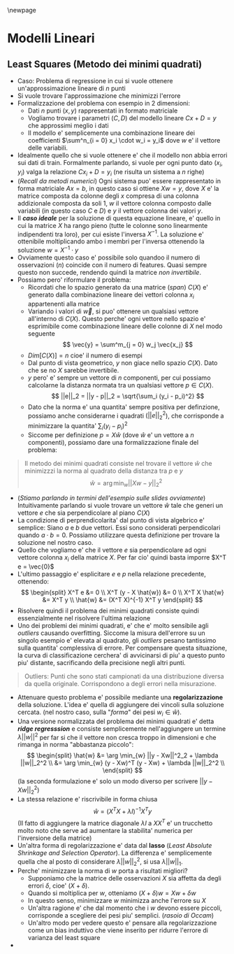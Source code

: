 \newpage
# Modelli Lineari

## Least Squares (Metodo dei minimi quadrati)
* Caso: Problema di regressione in cui si vuole ottenere un'approssimazione
  lineare di $n$ punti
* Si vuole trovare l'approssimazione che minimizzi l'errore
* Formalizzazione del problema con esempio in 2 dimensioni:
    * Dati $n$ punti $(x, y)$ rappresentati in formato matriciale
    * Vogliamo trovare i parametri $(C, D)$ del modello lineare $Cx + D = y$ che
      approssimi meglio i dati
    * Il modello e' semplicemente una combinazione lineare dei coefficienti
      $\sum^n_{i = 0} x_i \cdot w_i = y_i$ dove $w$ e' il vettore delle
      variabili.
* Idealmente quello che si vuole ottenere e' che il modello non abbia errori
  sui dati di train. Formalmente parlando, si vuole per ogni punto dato $(x_i,
  y_i)$ valga la relazione $Cx_i + D = y_i$ (ne risulta un sistema a $n$ righe)
* (*Recall da metodi numerici*) Ogni sistema puo' essere rappresentato in forma
  matriciale $Ax = b$, in questo caso si ottiene $Xw = y$, dove $X$ e' la
  matrice composta da colonne degli $x$ compresa di una  colonna addizionale
  composta da soli $1$, $w$ il vettore colonna composto dalle variabili (in
  questo caso $C$ e $D$) e $y$ il vettore colonna dei valori $y$.
* Il ***caso ideale*** per la soluzione di questa equazione lineare, e' quello in cui
  la matrice $X$ ha rango pieno (tutte le colonne sono linearmente indipendenti
  tra loro), per cui esiste l'inversa $X^{-1}$. La soluzione e' ottenibile
  moltiplicando ambo i membri per l'inversa ottenendo la soluzione $w = X^{-1} \cdot y$
* Ovviamente questo caso e' possibile solo quandoo il numero di osservazioni
  ($n$) coincide con il numero di features. Quasi sempre questo non succede,
  rendendo quindi la matrice *non invertibile*.
* Possiamo pero' riformulare il problema:
    * Ricordati che lo spazio generato da una matrice (*span*) $C(X)$ e'
      generato dalla combinazione lineare dei vettori colonna $x_i$ appartenenti
      alla matrice
    * Variando i valori di $\vec{w}$, si puo' ottenere un qualsiasi vettore
      all'interno di $C(X)$. Questo perche' ogni vettore nello spazio e'
      esprimibile come combinazione lineare delle colonne di $X$ nel modo
      seguente
      $$
      \vec{y} = \sum^m_{j = 0} w_j \vec{x_j}
      $$
    * $Dim[C(X)] = n$ cioe' il numero di esempi
    * Dal punto di vista geometrico, $y$ non giace nello spazio $C(X)$. Dato che
      se no $X$ sarebbe invertibile.
    * $y$ pero' e' sempre un vettore di $n$ componenti, per cui possiamo
      calcolarne la distanza normata tra un qualsiasi vettore $p \in C(X)$.
      $$
      ||e||_2 = ||y - p||_2 = \sqrt{\sum_i (y_i - p_i)^2}
      $$
    * Dato che la norma e' una quantita' sempre positiva per definzione, possiamo
      anche considerarne i quadrati ($||e||_2^2$), che corrisponde a minimizzare la
      quantita' $\sum_i (y_i - p_i)^2$
    * Siccome per definizione $p = X\hat{w}$ (dove $\hat{w}$ e' un vettore a $n$
      componenti), possiamo dare una formalizzazione finale del problema:

> Il metodo dei minimi quadrati consiste nel trovare il vettore $\hat{w}$ che
minimizzzi la norma al quadrato della distanza tra $p$ e $y$
$$
\hat{w} = \arg \min_{w} ||X w - y||_2^2
$$

* (*Stiamo parlando in termini dell'esempio sulle slides ovviamente*)
  Intuitivamente parlando si vuole trovare un vettore $\hat{w}$ tale che generi
  un vettore $e$ che sia perpendicolare al piano $C(X)$
* La condizione di perprendicolarita' dal punto di vista algebrico e' semplice:
  Siano $a$ e $b$ due vettori. Essi sono considerati perpendicolari quando $a
  \cdot b = 0$. Possiamo utilizzare questa definizione per trovare la soluzione
  nel nostro caso.
* Quello che vogliamo e' che il vettore $e$ sia perpendicolare ad ogni vettore
  colonna $x_i$ della matrice $X$. Per far cio' quindi basta imporre $X^T e =
  \vec{0}$
* L'ultimo passaggio e' esplicitare $e$ e $p$ nella relazione precedente,
  ottenendo:
  $$
  \begin{split}
  X^T e &= 0 \\
  X^T (y - X \hat{w}) &= 0 \\
  X^T X \hat{w} &= X^T y \\
  \hat{w} &= (X^T X)^{-1} X^T y
  \end{split}
  $$
* Risolvere quindi il problema dei minimi quadrati consiste quindi
  essenzialmente nel risolvere l'ultima relazione
* Uno dei problemi dei minimi quadrati, e' che e' molto sensibile agli
  *outliers* causando overfitting. Siccome la misura dell'errore su un singolo
  esempio e' elevata al quadrato, gli *outliers* pesano tantissimo sulla
  quantita' complessiva di errore. Per compensare questa situazione, la curva di
  classificazione cerchera' di avvicinarsi di piu' a questo punto piu' distante,
  sacrificando della precisione negli altri punti.

> Outliers: Punti che sono stati campionati da una distribuzione diversa da
quella originale. Corrispondono a degli errori nella misurazione.

* Attenuare questo problema e' possibile mediante una **regolarizzazione** della
  soluzione. L'idea e' quella di aggiungere dei vincoli sulla soluzione cercata.
  (nel nostro caso, sulla "*forma*" dei pesi $w_i \in \hat{w}$).
* Una versione normalizzata del problema dei minimi quadrati e' detta ***ridge
  regresssion*** e consiste semplicemente nell'aggiungere un termine $\lambda
  ||w||^2$ per far si che il vettore non cresca troppo in dimensioni e che
  rimanga in norma "abbastanza piccolo":
  $$
  \begin{split}
  \hat{w} &= \arg \min_{w} ||y - Xw||^2_2 + \lambda ||w||_2^2 \\
    &= \arg \min_{w} (y - Xw)^T (y - Xw) + \lambda ||w||_2^2 \\
  \end{split}
  $$
  (la seconda formulazione e' solo un modo diverso per scrivere $||y -
  Xw||^2_2$)
* La stessa relazione e' riscrivibile in forma chiusa
  $$
  \hat{w} = (X^T X + \lambda I)^{-1} X^T y
  $$
  (Il fatto di aggiungere la matrice diagonale $\lambda I$ a $X X^T$ e' un
  trucchetto molto noto che serve ad aumentare la stabilita' numerica per
  l'inversione della matrice)
* Un'altra forma di regolarizzazione e' data dal **lasso** (*Least Absolute
  Shrinkage and Selection Operator*). La differenza e' semplicemente quella che
  al posto di considerare $\lambda ||w||_2^2$, si usa $\lambda ||w||_1$.
* Perche' minimizzare la norma di $w$ porta a risultati migliori?
    * Supponiamo che la matrice delle osservazioni $X$ sia affetta da degli
      errori $\delta$, cioe' $(X + \delta)$.
    * Quando si moltiplica per $w$, otteniamo $(X + \delta)w = Xw + \delta w$
    * In questo senso, minimizzare $w$ minimizza anche l'errore su $X$
    * Un'altra ragione e' che dal momento che i $w$ devono essere piccoli,
      corrisponde a scegliere dei pesi piu' semplici. (*rasoio di Occam*)
    * Un'altro modo per vedere questo e' pensare alla regolarizzazione come un
      bias induttivo che viene inserito per ridurre l'errore di varianza del
      least square
* 

